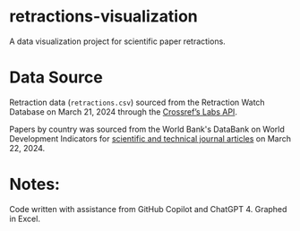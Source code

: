 # retractions-visualization
A data visualization project for scientific paper retractions.

# Data Source
Retraction data (`retractions.csv`) sourced from the Retraction Watch Database on March 21, 2024 through the [Crossref’s Labs API](https://www.crossref.org/blog/news-crossref-and-retraction-watch/).

Papers by country was sourced from the World Bank's DataBank on World Development Indicators for [scientific and technical journal articles](https://databank.worldbank.org/reports.aspx?dsid=2&series=IP.JRN.ARTC.SC#) on March 22, 2024.

# Notes:
Code written with assistance from GitHub Copilot and ChatGPT 4. Graphed in Excel.